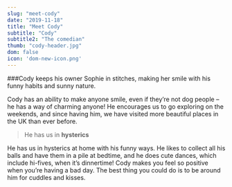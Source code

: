 ```yaml
---
slug: "meet-cody"
date: "2019-11-18"
title: "Meet Cody"
subtitle: "Cody"
subtitle2: "The comedian"
thumb: "cody-header.jpg"
dom: false
icon: 'dom-new-icon.png'
---
```


###Cody keeps his owner Sophie in stitches, making her smile with his funny habits and sunny nature.    

Cody has an ability to make anyone smile, even if they’re not dog people – he has a way of charming anyone! He encourages us to go exploring on the weekends, and since having him, we have visited more beautiful places in the UK than ever before. 

> He has us in **hysterics**

He has us in hysterics at home with his funny ways. He likes to collect all his balls and have them in a pile at bedtime, and he does cute dances, which include hi-fives, when it’s dinnertime! Cody makes you feel so positive when you’re having a bad day. The best thing you could do is to be around him for cuddles and kisses. 